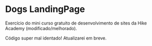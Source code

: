 # Dogs LandingPage
Exercício do mini curso gratuito de desenvolvimento de sites da Hike Academy (modificado/melhorado).

Código super mal identado! Atualizarei em breve.
